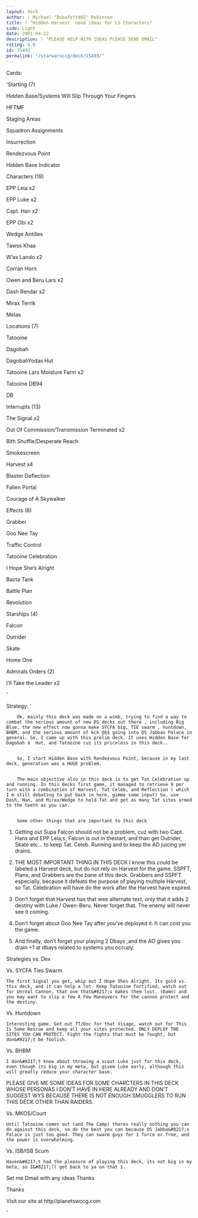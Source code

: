 ```yaml
---
layout: deck
author: ! Michael "Bobafett465" Robinson
title: ! "Hidden Harvest  need ideas for LS Characters"
side: Light
date: 2001-04-22
description: ! "PLEASE HELP WITH IDEAS PLEASE SEND DMAIL"
rating: 4.0
id: 15493
permalink: "/starwarsccg/deck/15493/"
---
```

Cards: 

'Starting (7)

Hidden Base/Systems Will Slip Through Your Fingers 		

HFTMF 

Staging Areas	 

Squadron Assignments

Insurrection 

Rendezvous Point

Hidden Base Indicator


Characters (19)

EPP Leia x2 

EPP Luke x2 

Capt. Han x2   

EPP Obi x2  

Wedge Antilles 

Tawss Khaa 

W&#8217;ax Lando x2  

Corran Horn 

Owen and Beru Lars x2 

Dash Rendar x2 

Mirax Terrik

Melas


Locations (7)

Tatooine 

Dagobah

DagobahYodas Hut

Tatooine Lars Moisture Farm x2 

Tatooine  DB94

 DB


Interrupts (13)

The Signal x2 

Out Of Commission/Transmission Terminated x2 

Bith Shuffle/Desperate Reach

Smokescreen

Harvest x4

Blaster Deflection

Fallen Portal 

Courage of A Skywalker 


Effects (8)

Grabber 

Goo Nee Tay 

Traffic Control

Tatooine Celebration 

I Hope She&#8217;s Alright

Bacta Tank

Battle Plan

Revolution 


Starships (4)

Falcon 

Outrider 

Skate 

Home One


Admirals Orders (2)

I&#8217;ll Take the Leader x2 


'

Strategy: '

 


		Ok, mainly this deck was made on a wimb, trying to find a way to combat the serious amount of new DS decks out there , including Big Blue, the new effect now gonna make SYCFA big, TIE swarm , huntdown, BHBM, and the serious amount of kck @$$ going into DS Jabbas Palace in general. So, I came up with this prelim deck. It uses Hidden Base for Dagobah à  Hut, and Tatooine cuz its priceless in this deck.. 


		So, I start Hidden Base with Rendezvous Point, because in my last deck, generation was a HUGE problem. 


		The main objective also in this deck is to get Tat Celebration up and running. In this decks first game, it managed to retrieve 9 per turn with a combination of Harvest, Tat Celeb, and Reflection ( which I m still debating to put back in here, gimme some input) So, use Dash, Han, and Mirax/Wedge to hold Tat and get as many Tat sites armed to the teeth as you can.


		Some other things that are important to this deck


1)	Getting out Supa Falcon should not be a problem, cuz with two Capt. Hans and EPP Leia;s, Falcon is out in thestart, and than get Outrider, Skate etc&#8230; to keep Tat. Celeb. Running and to keep the AO juicing yer drains. 

2)	THE MOST IMPORTANT THING IN THIS DECK I know this could be labeled a Harvest deck, but do not rely on Harvest for the game. SSPFT, Plans, and Grabbers are the bane of this deck. Grabbers and SSPFT especially, because it defeats the purpose of playing multiple Harvest, so Tat. Celebration will have do the work after the Harvest have expired. 

3)	Don&#8217;t forget that Harvest has that wee alternate text, only that it adds 2 destiny with Luke / Owen-Beru. Never forget that. The enemy will never see it coming.

4)	Don&#8217;t forget about Goo Nee Tay after you&#8217;ve deployed it. It can cost you the game.

5)	And finally, don&#8217;t forget your playing 2 Dbays ,and the AO gives you drain +1 at dbays related to systems you occupy. 



Strategies vs. Dex 


Vs. SYCFA Ties Swarm

	The first Signal you get, whip out I Hope Shes Alright. Its gold vs. this deck, and it can help a lot. Keep Tatooine fortified, watch out for Unreal Cannon, that one that&#8217;s makes them lost. (Damn) and you may want to slip a few A Few Maneuvers for the cannon protect and the destiny.


Vs. Huntdown

	Interesting game. Get out TT/Ooc for that Visage, watch out for This Is Some Rescue and keep all your sites protected. ONLY DEPLOY THE SITES YOU CAN PROTECT. Fight the fights that must be fought, but don&#8217;t be foolish.


Vs. BHBM

	I don&#8217;t know about throwing a scout Luke just for this deck, even though its big in my meta, but givem Luke early, although this will greatly reduce your character base.

PLEASE GIVE ME SOME IDEAS FOR SOME CHARCTERS IN THIS DECK WHOSE PERSONAS I DON&#8217;T HAVE IN HERE ALREADY AND DON&#8217;T SUGGEST WYS BECAUSE THERE IS NOT ENOUGH SMUGGLERS TO RUN THIS DECK OTHER THAN RAIDERS.	


Vs. MKOS/Court

	Until Tatooine comes out (and The Camp) theres really nothing you can do against this deck, so do the best you can because DS Jabba&#8217;s Palace is just too good. They can swarm guys for 1 force or free, and the power is overwhelming.


Vs. ISB/ISB Scum

	Haven&#8217;t had the pleasure of playing this deck, its not big in my meta, so I&#8217;ll get back to ya on that 1. 






Set me Dmail with any ideas Thanks 


Thanks 

Visit our site at http//planetswccg.com 

'
